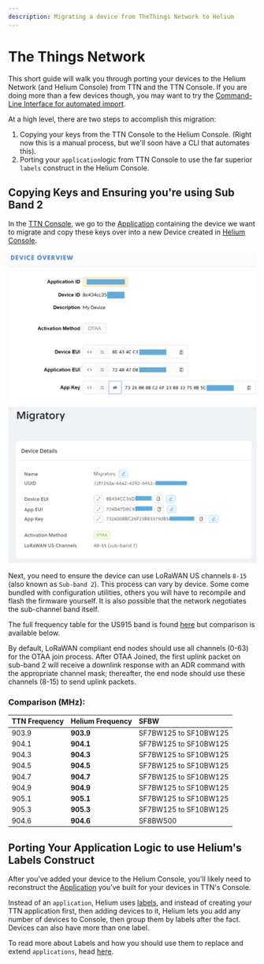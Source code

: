 ```yaml
---
description: Migrating a device from TheThings Network to Helium
---
```


# The Things Network

This short guide will walk you through porting your devices to the Helium Network \(and Helium Console\) from TTN and the TTN Console. If you are doing more than a few devices though, you may want to try the [Command-Line Interface for automated import](https://developer.helium.com/console/cli#ttn-import).

At a high level, there are two steps to accomplish this migration:

1. Copying your keys from the TTN Console to the Helium Console. \(Right now this is a manual process, but we'll soon have a CLI that automates this\).
2. Porting your `application`logic from TTN Console to use the far superior `labels` construct in the Helium Console.

## Copying Keys and Ensuring you're using Sub Band 2

In the [TTN Console](https://console.thethingsnetwork.org/), we go to the [Application](https://console.thethingsnetwork.org/applications) containing the device we want to migrate and copy these keys over into a new Device created in [Helium Console](https://console.helium.com).

![](../../.gitbook/assets/ttn-keys001.png)

![](../../.gitbook/assets/migratory_helium_console.png)

Next, you need to ensure the device can use LoRaWAN US channels `8-15` \(also known as `Sub-band 2`\). This process can vary by device. Some come bundled with configuration utilities, others you will have to recompile and flash the firmware yourself. It is also possible that the network negotiates the sub-channel band itself.

The full frequency table for the US915 band is found [here](../../longfi/regional-channels.md) but comparison is available below. 

By default, LoRaWAN compliant end nodes should use all channels \(0-63\) for the OTAA join process. After OTAA Joined, the first uplink packet on sub-band 2 will receive a downlink response with an ADR command with the appropriate channel mask; thereafter, the end node should use these channels \(8-15\) to send uplink packets.

### Comparison \(MHz\):

| **TTN Frequency** | **Helium Frequency** | **SFBW** |
| :--- | :--- | :--- |
| 903.9 | **903.9** | SF7BW125 to SF10BW125 |
| 904.1 | **904.1** | SF7BW125 to SF10BW125 |
| 904.3 | **904.3** | SF7BW125 to SF10BW125 |
| 904.5 | **904.5** | SF7BW125 to SF10BW125 |
| 904.7 | **904.7** | SF7BW125 to SF10BW125 |
| 904.9 | **904.9** | SF7BW125 to SF10BW125 |
| 905.1 | **905.1** | SF7BW125 to SF10BW125 |
| 905.3 | **905.3** | SF7BW125 to SF10BW125 |
| 904.6 | **904.6** | SF8BW500 |

## Porting Your Application Logic to use Helium's Labels Construct

After you've added your device to the Helium Console, you'll likely need to reconstruct the [Application](https://www.thethingsnetwork.org/docs/applications/) you've built for your devices in TTN's Console.

Instead of an `application`, Helium uses [labels](device-migration-the-things-network.md), and instead of creating your TTN application first, then adding devices to it, Helium lets you add any number of devices to Console, then group them by labels after the fact. Devices can also have more than one label.

To read more about Labels and how you should use them to replace and extend `applications`, head [here](device-migration-the-things-network.md).

